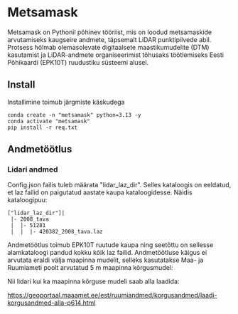 # Metsamask

Metsamask on Pythonil põhinev tööriist, mis on loodud metsamaskide arvutamiseks kaugseire andmete, täpsemalt LiDAR punktipilvede abil. Protsess hõlmab olemasolevate digitaalsete maastikumudelite (DTM) kasutamist ja LiDAR-andmete organiseerimist tõhusaks töötlemiseks Eesti Põhikaardi (EPK10T) ruudustiku süsteemi alusel.


## Install

Installimine toimub järgmiste käskudega
```
conda create -n "metsamask" python=3.13 -y
conda activate "metsamask"
pip install -r req.txt
```

## Andmetöötlus

### Lidari andmed

Config.json failis tuleb määrata "lidar_laz_dir". Selles kataloogis on eeldatud, et laz failid on paigutatud aastate kaupa kataloogidesse. 
Näidis kataloogipuu:
```
["lidar_laz_dir"]|
 |- 2008_tava
 |  |- 51281
 |  |  |- 420382_2008_tava.laz
```

Andmetöötlus toimub EPK10T ruutude kaupa ning seetõttu on sellesse alamkataloogi pandud kokku kõik laz failid. Andmetöötluse käigus ei arvutata eraldi välja maapinna mudelit, selleks kasutatakse Maa- ja Ruumiameti poolt arvutatud 5 m maapinna kõrgusmudel: 

Nii lidari kui ka maapinna kõrguse mudeli saab alla laadida:

https://geoportaal.maaamet.ee/est/ruumiandmed/korgusandmed/laadi-korgusandmed-alla-p614.html

